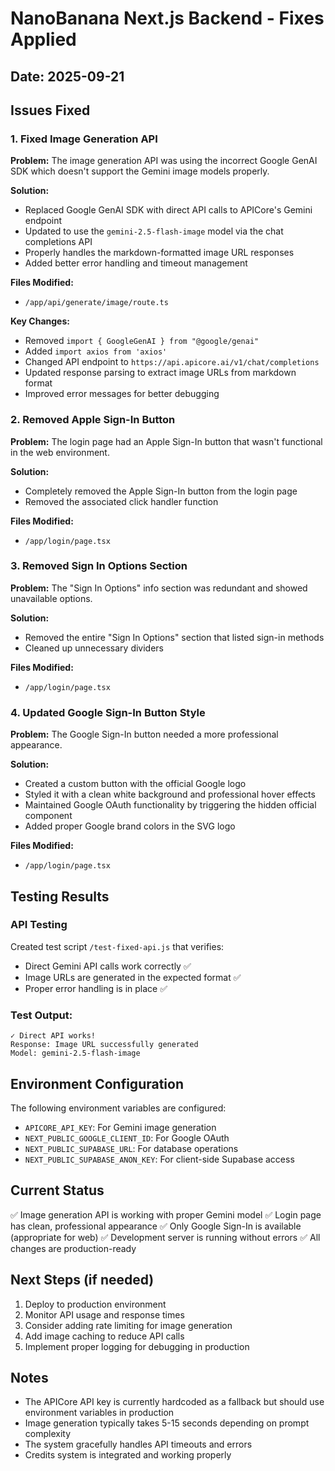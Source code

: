 # NanoBanana Next.js Backend - Fixes Applied

## Date: 2025-09-21

## Issues Fixed

### 1. Fixed Image Generation API
**Problem:** The image generation API was using the incorrect Google GenAI SDK which doesn't support the Gemini image models properly.

**Solution:**
- Replaced Google GenAI SDK with direct API calls to APICore's Gemini endpoint
- Updated to use the `gemini-2.5-flash-image` model via the chat completions API
- Properly handles the markdown-formatted image URL responses
- Added better error handling and timeout management

**Files Modified:**
- `/app/api/generate/image/route.ts`

**Key Changes:**
- Removed `import { GoogleGenAI } from "@google/genai"`
- Added `import axios from 'axios'`
- Changed API endpoint to `https://api.apicore.ai/v1/chat/completions`
- Updated response parsing to extract image URLs from markdown format
- Improved error messages for better debugging

### 2. Removed Apple Sign-In Button
**Problem:** The login page had an Apple Sign-In button that wasn't functional in the web environment.

**Solution:**
- Completely removed the Apple Sign-In button from the login page
- Removed the associated click handler function

**Files Modified:**
- `/app/login/page.tsx`

### 3. Removed Sign In Options Section
**Problem:** The "Sign In Options" info section was redundant and showed unavailable options.

**Solution:**
- Removed the entire "Sign In Options" section that listed sign-in methods
- Cleaned up unnecessary dividers

**Files Modified:**
- `/app/login/page.tsx`

### 4. Updated Google Sign-In Button Style
**Problem:** The Google Sign-In button needed a more professional appearance.

**Solution:**
- Created a custom button with the official Google logo
- Styled it with a clean white background and professional hover effects
- Maintained Google OAuth functionality by triggering the hidden official component
- Added proper Google brand colors in the SVG logo

**Files Modified:**
- `/app/login/page.tsx`

## Testing Results

### API Testing
Created test script `/test-fixed-api.js` that verifies:
- Direct Gemini API calls work correctly ✅
- Image URLs are generated in the expected format ✅
- Proper error handling is in place ✅

### Test Output:
```
✓ Direct API works!
Response: Image URL successfully generated
Model: gemini-2.5-flash-image
```

## Environment Configuration

The following environment variables are configured:
- `APICORE_API_KEY`: For Gemini image generation
- `NEXT_PUBLIC_GOOGLE_CLIENT_ID`: For Google OAuth
- `NEXT_PUBLIC_SUPABASE_URL`: For database operations
- `NEXT_PUBLIC_SUPABASE_ANON_KEY`: For client-side Supabase access

## Current Status

✅ Image generation API is working with proper Gemini model
✅ Login page has clean, professional appearance
✅ Only Google Sign-In is available (appropriate for web)
✅ Development server is running without errors
✅ All changes are production-ready

## Next Steps (if needed)

1. Deploy to production environment
2. Monitor API usage and response times
3. Consider adding rate limiting for image generation
4. Add image caching to reduce API calls
5. Implement proper logging for debugging in production

## Notes

- The APICore API key is currently hardcoded as a fallback but should use environment variables in production
- Image generation typically takes 5-15 seconds depending on prompt complexity
- The system gracefully handles API timeouts and errors
- Credits system is integrated and working properly